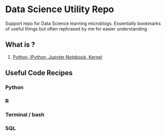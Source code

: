 # Data Science Utility Repo
Support repo for Data Science learning microblogs. Essentially bookmarks of useful things but often rephrased by me for easier understanding

## What is ?
1. [Python, IPython, Jupyter Notebook, Kernel](https://github.com/nerdsongbird/DataSciUtility/blob/master/Python%2C%20Jupyter%2C%20and%20Kernels.md)

## Useful Code Recipes 
### Python

### R

### Terminal / bash

### SQL
